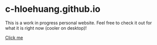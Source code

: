 # c-hloehuang.github.io

This is a work in progress personal website. Feel free to check it out for what it is right now (cooler on desktop)!

[Click me](c-hloehuang.github.io)

